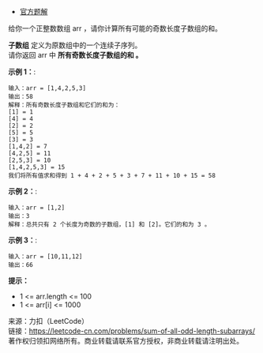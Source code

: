 * [官方题解](https://leetcode-cn.com/problems/sum-of-all-odd-length-subarrays/solution/cong-on3-dao-on-de-jie-fa-by-liuyubobobo/)

给你一个正整数数组 arr ，请你计算所有可能的奇数长度子数组的和。

**子数组** 定义为原数组中的一个连续子序列。<br>
请你返回 arr 中 **所有奇数长度子数组的和 。**

**示例 1：**:<br>
```
输入：arr = [1,4,2,5,3]
输出：58
解释：所有奇数长度子数组和它们的和为：
[1] = 1
[4] = 4
[2] = 2
[5] = 5
[3] = 3
[1,4,2] = 7
[4,2,5] = 11
[2,5,3] = 10
[1,4,2,5,3] = 15
我们将所有值求和得到 1 + 4 + 2 + 5 + 3 + 7 + 11 + 10 + 15 = 58
```

**示例 2：**:<br>

```
输入：arr = [1,2]
输出：3
解释：总共只有 2 个长度为奇数的子数组，[1] 和 [2]。它们的和为 3 。
```

**示例 3：**:<br>

```
输入：arr = [10,11,12]
输出：66
```

**提示：** <br>
* 1 <= arr.length <= 100
* 1 <= arr[i] <= 1000


来源：力扣（LeetCode）<br>
链接：https://leetcode-cn.com/problems/sum-of-all-odd-length-subarrays/ <br>
著作权归领扣网络所有。商业转载请联系官方授权，非商业转载请注明出处。<br>